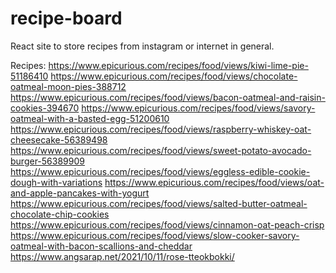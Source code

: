 # recipe-board
React site to store recipes from instagram or internet in general. 

Recipes:
https://www.epicurious.com/recipes/food/views/kiwi-lime-pie-51186410
https://www.epicurious.com/recipes/food/views/chocolate-oatmeal-moon-pies-388712
https://www.epicurious.com/recipes/food/views/bacon-oatmeal-and-raisin-cookies-394670
https://www.epicurious.com/recipes/food/views/savory-oatmeal-with-a-basted-egg-51200610
https://www.epicurious.com/recipes/food/views/raspberry-whiskey-oat-cheesecake-56389498
https://www.epicurious.com/recipes/food/views/sweet-potato-avocado-burger-56389909
https://www.epicurious.com/recipes/food/views/eggless-edible-cookie-dough-with-variations
https://www.epicurious.com/recipes/food/views/oat-and-apple-pancakes-with-yogurt
https://www.epicurious.com/recipes/food/views/salted-butter-oatmeal-chocolate-chip-cookies
https://www.epicurious.com/recipes/food/views/cinnamon-oat-peach-crisp
https://www.epicurious.com/recipes/food/views/slow-cooker-savory-oatmeal-with-bacon-scallions-and-cheddar
https://www.angsarap.net/2021/10/11/rose-tteokbokki/
